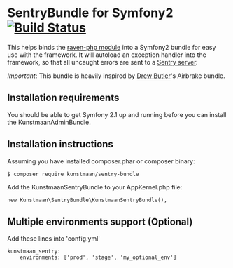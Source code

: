 SentryBundle for Symfony2 [![Build Status](https://secure.travis-ci.org/Kunstmaan/KunstmaanSentryBundle.png?branch=master)](http://travis-ci.org/Kunstmaan/KunstmaanSentryBundle)
================================

This helps binds the [raven-php module](https://github.com/getsentry/raven-php) into a Symfony2 bundle for easy use with the framework. It will autoload an exception handler into the framework, so that all uncaught errors are sent to a [Sentry server](https://www.getsentry.com).

*Important*: This bundle is heavily inspired by [Drew Butler](https://github.com/nodrew)'s Airbrake bundle.

Installation requirements
-------------------------
You should be able to get Symfony 2.1 up and running before you can install the KunstmaanAdminBundle.

Installation instructions
-------------------------
Assuming you have installed composer.phar or composer binary:

``` bash
$ composer require kunstmaan/sentry-bundle
```

Add the KunstmaanSentryBundle to your AppKernel.php file:

```
new Kunstmaan\SentryBundle\KunstmaanSentryBundle(),
```

Multiple environments support (Optional)
--------------------------------------

Add these lines into 'config.yml'

```
kunstmaan_sentry:
    environments: ['prod', 'stage', 'my_optional_env']
```
